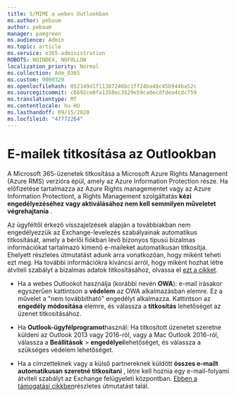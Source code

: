 ```yaml
---
title: S/MIME a webes Outlookban
ms.author: pebaum
author: pebaum
manager: pamgreen
ms.audience: Admin
ms.topic: article
ms.service: o365-administration
ROBOTS: NOINDEX, NOFOLLOW
localization_priority: Normal
ms.collection: Adm_O365
ms.custom: 9000329
ms.openlocfilehash: 052149d1f11387246bc1ff24ba48c45b944ba52c
ms.sourcegitcommit: c6692ce0fa1358ec3529e59ca0ecdfdea4cdc759
ms.translationtype: MT
ms.contentlocale: hu-HU
ms.lasthandoff: 09/15/2020
ms.locfileid: "47772264"
---
```

# <a name="encrypt-email-messages-in-outlook"></a>E-mailek titkosítása az Outlookban

A Microsoft 365-üzenetek titkosítása a Microsoft Azure Rights Management (Azure RMS) verzióra épül, amely az Azure Information Protection része. Ha előfizetése tartalmazza az Azure Rights managementet vagy az Azure Information Protectiont, a Rights Management szolgáltatás **kézi engedélyezéséhez vagy aktiválásához nem kell semmilyen műveletet végrehajtania** .

Az ügyféltől érkező visszajelzések alapján a továbbiakban nem engedélyezzük az Exchange-levelezés szabályainak automatikus titkosítását, amely a bérlői fiókban lévő bizonyos típusú bizalmas információkat tartalmazó kimenő e-maileket automatikusan titkosítja. Ehelyett részletes útmutatást adunk arra vonatkozóan, hogy miként teheti ezt meg. Ha további információkra kíváncsi arról, hogy miként hozhat létre átviteli szabályt a bizalmas adatok titkosításához, olvassa el [ezt a cikket](https://aka.ms/OmeEtr).

- Ha a webes Outlookot használja (korábbi nevén **OWA**): e-mail írásakor egyszerűen kattintson a **védelem** az OWA alkalmazásban elemre. Ez a művelet a "nem továbbítható" engedélyt alkalmazza. Kattintson az **engedély módosítása** elemre, és válassza a **titkosítás** lehetőséget az üzenet titkosításához.

- Ha **Outlook-ügyfélprogramot**használ: Ha titkosított üzenetet szeretne küldeni az Outlook 2013 vagy 2016-ról, vagy a Mac Outlook 2016-ról, válassza a **Beállítások**  >  **engedélyei**lehetőséget, és válassza a szükséges védelem lehetőséget.

- Ha a címzetteknek vagy a külső partnereknek küldött **összes e-mailt automatikusan szeretné titkosítani** , létre kell hoznia egy e-mail-folyami átviteli szabályt az Exchange felügyeleti központban. [Ebben a támogatási cikkben](https://docs.microsoft.com/microsoft-365/compliance/define-mail-flow-rules-to-encrypt-email#create-mail-flow-rules-to-encrypt-email-messages-with-the-new-ome-capabilities)részletes útmutatást talál.

